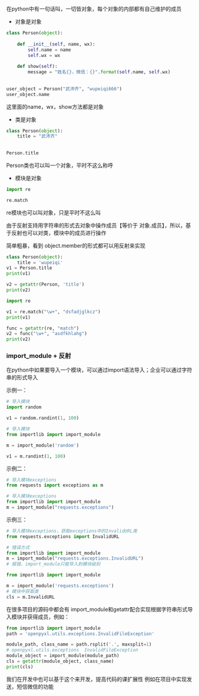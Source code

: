 
在python中有一句话叫，一切皆对象，每个对象的内部都有自己维护的成员

- 对象是对象
```python
class Person(object):  
  
    def __init__(self, name, wx):  
        self.name = name  
        self.wx = wx  
  
    def show(self):  
        message = "姓名{}，微信：{}".format(self.name, self.wx)  
  
  
user_object = Person("武沛齐", "wupeiqi666")  
user_object.name
```
这里面的name，wx，show方法都是对象


- 类是对象
```python
class Person(object):  
    title = "武沛齐"  
  
  
Person.title
```
Person类也可以叫一个对象，平时不这么称呼

- 模块是对象
```python
import re

re.match
```
re模块也可以叫对象，只是平时不这么叫


由于反射支持用字符串的形式去对象中操作成员【等价于 对象.成员】，所以，基于反射也可以对类，模块中的成员进行操作

简单粗暴，看到 object.member的形式都可以用反射来实现
```python
class Person(object):
	title = 'wupeiqi'
v1 = Person.title
print(v1)

v2 = getattr(Person, 'title')
print(v2)
```

```python
import re

v1 = re.match("\w+", "dsfadjglkcz")
print(v1)

func = getattr(re, "match")
v2 = func("\w+", "asdfkhlahg")
print(v2)
```


### import_module + 反射

在python中如果要导入一个模块，可以通过import语法导入；企业可以通过字符串的形式导入

示例一：
```python
# 导入模块
import random

v1 = random.randint(1, 100)
```

```python
# 导入模块
from importlib import import_module

m = import_module('random')

v1 = m.randint(1, 100)
```

示例二：
```python
# 导入模块exceptions
from requests import exceptions as m
```

```python
# 导入模块exceptions
from importlib import import_module
m = import_module("requests.exceptions")
```


示例三：
```python
# 导入模块exceptions，获取exceptions中的InvalidURL类
from requests.exceptions import InvalidURL
```

```python
# 错误方式
from importlib import import_module
m = import_module("requests.exceptions.InvalidURL")
# 报错，import_module只能导入到模块级别
```

```python
from importlib import import_module

m = import_module('requests.exceptions')
# 模块中获取类
cls = m.InvalidURL
```

在很多项目的源码中都会有 import_module和getattr配合实现根据字符串形式导入模块并获得成员，例如：
```python
from importlib import import_module
path = 'openpyxl.utils.exceptions.InvalidFileException'

module_path, class_name = path.rsplit('.', maxsplit=1) 
# openpyxl.utils.exceptions  InvalidFileException
module_object = import_module(module_path)
cls = getattr(module_object, class_name)
print(cls)
```

我们在开发中也可以基于这个来开发，提高代码的课扩展性
例如在项目中实现发送，短信微信的功能

